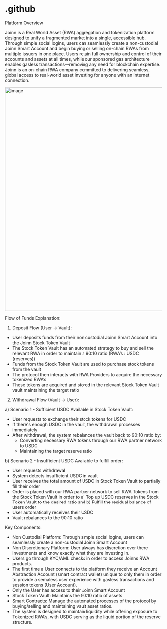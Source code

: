 # .github
Platform Overview

Joinn is a Real World Asset (RWA) aggregation and tokenization platform designed to unify a fragmented market into a single, accessible hub. Through simple social logins, users can seamlessly create a non-custodial Joinn Smart Account and begin buying or selling on-chain RWAs from multiple issuers in one place. Users retain full ownership and control of their accounts and assets at all times, while our sponsored gas architecture enables gasless transactions—removing any need for blockchain expertise. Joinn is an on-chain RWA company committed to delivering seamless, global access to real-world asset investing for anyone with an internet connection. 

<img width="1285" height="719" alt="image" src="https://github.com/user-attachments/assets/eede294c-f333-4688-8ff0-ca3230e1e43a" />

Flow of Funds Explanation: 

1. Deposit Flow (User → Vault):

- User deposits funds from their non custodial Joinn Smart Account into the Joinn Stock Token Vault
- The Stock Token Vault has an automated strategy to buy and sell the relevant RWA in order to maintain a 90:10 ratio (RWA’s : USDC (reserves))
- Funds from the Stock Token Vault are used to purchase stock tokens from the vault
- The protocol then interacts with RWA Providers to acquire the necessary tokenized RWA’s
- These tokens are acquired and stored in the relevant Stock Token Vault vault maintaining the target ratio

2. Withdrawal Flow (Vault → User):  

a) Scenario 1 - Sufficient USDC Available in Stock Token Vault:
- User requests to exchange their stock tokens for USDC
- If there's enough USDC in the vault, the withdrawal processes immediately
- After withdrawal, the system rebalances the vault back to 90:10 ratio by:
    - Converting necessary RWA tokens through our RWA partner network to USDC
    - Maintaining the target reserve ratio 

b) Scenario 2 - Insufficient USDC Available to fulfill order:

- User requests withdrawal
- System detects insufficient USDC in vault
- User receives the total amount of USDC in Stock Token Vault to partially fill their order
- Order is placed with our RWA partner network to sell RWA Tokens from the Stock Token Vault in order to a) Top up USDC reserves in the Stock Token Vault to the desired ratio and b) Fulfill the residual balance of users order
- User automatically receives their USDC
- Vault rebalances to the 90:10 ratio

Key Components:

- Non Custodial Platform: Through simple social logins, users can seamlessly create a non-custodial Joinn Smart Account
- Non Discretionary Platform: User always has discretion over there investments and know exactly what they are investing in.
- Users go through KYC/AML checks in order to access Joinns RWA products.
- The first time a User connects to the platform they receive an Account Abstraction Account (smart contract wallet) unique to only them in order to provide a semaless user experience with gasless transactions and session tokens (User Account). 
- Only the User has access to their Joinn Smart Account
- Stock Token Vault: Maintains the 90:10 ratio of assets
- Smart Contracts: Manage the automated processes of the protocol by buying/selling and maintaining vault asset ratios.
- The system is designed to maintain liquidity while offering exposure to Tokenized RWA’s, with USDC serving as the liquid portion of the reserve structure.
